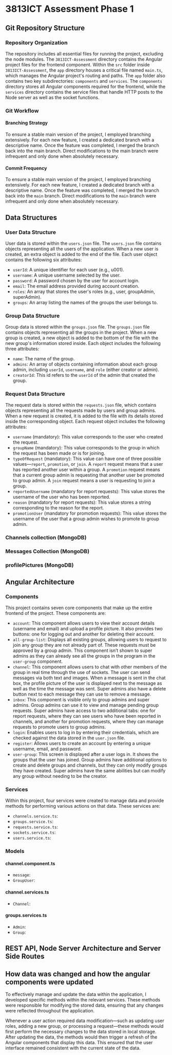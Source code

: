# 3813ICT Assessment Phase 1

## Git Repository Structure
### Repository Organization
The repository includes all essential files for running the project, excluding the node modules. The `3813ICT-Assessment` directory contains the Angular project files for the frontend component. Within the `src` folder inside `3813ICT-Assessment`, the `app` directory houses a critical file named `main.ts`, which manages the Angular project's routing and paths. The `app` folder also contains two key subdirectories: `components` and `services`. The `components` directory stores all Angular components required for the frontend, while the `services` directory contains the service files that handle HTTP posts to the Node server as well as the socket functions.

### Git Workflow
#### Branching Strategy
To ensure a stable main version of the project, I employed branching extensively. For each new feature, I created a dedicated branch with a descriptive name. Once the feature was completed, I merged the branch back into the main branch. Direct modifications to the main branch were infrequent and only done when absolutely necessary.


#### Commit Frequency
To ensure a stable main version of the project, I employed branching extensively. For each new feature, I created a dedicated branch with a descriptive name. Once the feature was completed, I merged the branch back into the `main` branch. Direct modifications to the `main` branch were infrequent and only done when absolutely necessary.

## Data Structures
### User Data Structure
User data is stored within the `users.json` file. The `users.json` file contains objects representing all the users of the application. When a new user is created, an extra object is added to the end of the file. Each user object contains the following six attributes:
* `userId`: A unique identifier for each user (e.g., u001).
* `username`: A unique username selected by the user.
* `password`: A password chosen by the user for account login.
* `email`: The email address provided during account creation.
* `roles`: An array that stores the user's roles (e.g., user, groupAdmin, superAdmin).
* `groups`: An array listing the names of the groups the user belongs to.

### Group Data Structure
Group data is stored within the `groups.json` file. The `groups.json` file contains objects representing all the groups in the project. When a new group is created, a new object is added to the bottom of the file with the new group's information stored inside. Each object includes the following three attributes:
* `name`: The name of the group.
* `admins`: An array of objects containing information about each group admin, including `userId`, `username`, and `role` (either creator or admin).
* `creatorId`: This id refers to the `userId` of the admin that created the group.

### Request Data Structure
The request data is stored within the `requests.json` file, which contains objects representing all the requests made by users and group admins. When a new request is created, it is added to the file with its details stored inside the corresponding object. Each request object includes the following attributes:
* `username` (mandatory): This value corresponds to the user who created the request.
* `groupName` (mandatory): This value corresponds to the group in which the request has been made or is for joining.
* `typeOfRequest` (mandatory): This value can have one of three possible values—`report`, `promotion`, or `join`. A `report` request means that a user has reported another user within a group. A `promotion` request means that a current group admin is requesting that another user be promoted to group admin. A `join` request means a user is requesting to join a group.
* `reportedUsername` (mandatory for report requests): This value stores the username of the user who has been reported.
* `reason` (mandatory for report requests): This value stores a string corresponding to the reason for the report.
* `promotionUser` (mandatory for promotion requests): This value stores the username of the user that a group admin wishes to promote to group admin.

### Channels collection (MongoDB)

### Messages Collection (MongoDB)

### profilePictures (MongoDB)


## Angular Architecture

### Components
This project contains seven core components that make up the entire frontend of the project. These components are:
* `account`: This component allows users to view their account details (username and email) and upload a profile picture. It also provides two buttons: one for logging out and another for deleting their account.
* `all-group-list`: Displays all existing groups, allowing users to request to join any group they are not already part of. These requests must be approved by a group admin. This component isn’t shown to super admins as they can already see all the groups in the program in the `user-group` component.
* `channel`: This component allows users to chat with other members of the group in real time through the use of sockets. The user can send messages via both text and images. When a message is sent in the chat box, the profile picture of the user is displayed next to the message as well as the time the message was sent. Super admins also have a delete button next to each message they can use to remove a message.
* `inbox`: This component is visible only to group admins and super admins. Group admins can use it to view and manage pending group requests. Super admins have access to two additional tabs: one for report requests, where they can see users who have been reported in channels, and another for promotion requests, where they can manage requests to promote users to group admins.
* `login`: Enables users to log in by entering their credentials, which are checked against the data stored in the `user.json` file.
* `register`: Allows users to create an account by entering a unique username, email, and password.
* `user-group`: This screen is displayed after a user logs in. It shows the groups that the user has joined. Group admins have additional options to create and delete groups and channels, but they can only modify groups they have created. Super admins have the same abilities but can modify any group without needing to be the creator.

### Services
Within this project, four services were created to manage data and provide methods for performing various actions on that data. These services are:
* `channels.service.ts`:
* `groups.service.ts`:
* `requests.service.ts`: 
* `sockets.service.ts`: 
* `users.service.ts`: 

### Models
#### channel.component.ts
* `message`: 
* `GroupUser`:

#### channel.services.ts
* `Channel`:

#### groups.services.ts
* `Admin`:
* `Group`:

## REST API, Node Server Architecture and Server Side Routes

## How data was changed and how the angular components were updated
To effectively manage and update the data within the application, I developed specific methods within the relevant services. These methods were responsible for modifying the stored data, ensuring that any changes were reflected throughout the application.

Whenever a user action required data modification—such as updating user roles, adding a new group, or processing a request—these methods would first perform the necessary changes to the data stored in local storage. After updating the data, the methods would then trigger a refresh of the Angular components that display this data. This ensured that the user interface remained consistent with the current state of the data.
